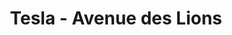 ---
title: "Tesla - Avenue des Lions"
url: /saint-herblain/tesla-avenue-des-lions/
shop: voiture
---
